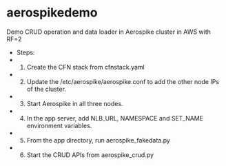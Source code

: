 # aerospikedemo
Demo CRUD operation and data loader in Aerospike cluster in AWS with RF=2

* Steps:
*    1. Create the CFN stack from cfnstack.yaml
*    2. Update the /etc/aerospike/aerospike.conf to add the other node IPs of the cluster.
*    3. Start Aerospike in all three nodes.
*    4. In the app server, add NLB_URL, NAMESPACE and SET_NAME environment variables.
*    5. From the app directory, run aerospike_fakedata.py
*    6. Start the CRUD APIs from aerospike_crud.py
